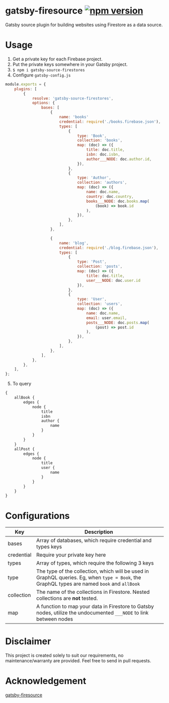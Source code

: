 # gatsby-firesource [![npm version](https://badge.fury.io/js/gatsby-firesource.svg)](https://badge.fury.io/js/gatsby-firesource)

Gatsby source plugin for building websites using Firestore as a data source.

# Usage

1. Get a private key for each Firebase project.
2. Put the private keys somewhere in your Gatsby project.
3. `$ npm i gatsby-source-firestores`
4. Configure `gatsby-config.js`

```javascript
module.exports = {
    plugins: [
        {
            resolve: 'gatsby-source-firestores',
            options: {
                bases: [
                    {
                        name: 'books'
                        credential: require('./books.firebase.json'),
                        types: [
                            {
                                type: 'Book',
                                collection: 'books',
                                map: (doc) => ({
                                    title: doc.title,
                                    isbn: doc.isbn,
                                    author___NODE: doc.author.id,
                                }),
                            },
                            {
                                type: 'Author',
                                collection: 'authors',
                                map: (doc) => ({
                                    name: doc.name,
                                    country: doc.country,
                                    books___NODE: doc.books.map(
                                        (book) => book.id
                                    ),
                                }),
                            },
                        ],
                    },

                    {
                        name: 'blog', 
                        credential: require('./blog.firebase.json'), 
                        types: [
                            {
                                type: 'Post', 
                                collection: 'posts', 
                                map: (doc) => ({
                                    title: doc.title, 
                                    user___NODE: doc.user.id
                                }), 
                            },
                            {
                                type: 'User',
                                collection: 'users',
                                map: (doc) => ({
                                    name: doc.name, 
                                    email: user.email,
                                    posts___NODE: doc.posts.map(
                                        (post) => post.id
                                    ),
                                }),
                            },
                        ],
                    },
                ],
            },
        },
    ],
};
```

5. To query

```graphql
{
    allBook {
        edges {
            node {
                title
                isbn
                author {
                    name
                }
            }
        }
    }
    allPost {
        edges {
            node {
                title
                user {
                    name
                }
            }
        }
    }
}
```

# Configurations

| Key        | Description                                                                                                                                 |
| ---------- | ------------------------------------------------------------------------------------------------------------------------------------------- |
| bases      | Array of databases, which require credential and types keys                                                                           |
| credential | Require your private key here                                                                                                               |
| types      | Array of types, which require the following 3 keys                                                                                          |
| type       | The type of the collection, which will be used in GraphQL queries. Eg, when `type = Book`, the GraphQL types are named `book` and `allBook` |
| collection | The name of the collections in Firestore. Nested collections are **not** tested.                                                            |
| map        | A function to map your data in Firestore to Gatsby nodes, utilize the undocumented `___NODE` to link between nodes                          |

# Disclaimer

This project is created solely to suit our requirements, no maintenance/warranty are provided. Feel free to send in pull requests.

# Acknowledgement

[gatsby-firesource](https://github.com/tomphill/gatsby-firesource)
